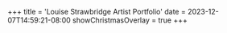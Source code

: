 +++
title = 'Louise Strawbridge Artist Portfolio'
date = 2023-12-07T14:59:21-08:00
showChristmasOverlay = true 
+++
<!-- {{< figure align=center src="/images/louisestrawbridge.png" >}} -->